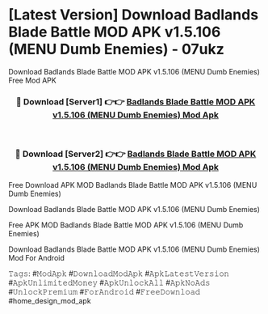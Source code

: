 # [Latest Version] Download Badlands Blade Battle MOD APK v1.5.106 (MENU Dumb Enemies) - 07ukz

Download Badlands Blade Battle MOD APK v1.5.106 (MENU Dumb Enemies) Free Mod APK

<div align="center">
<h3>🔴 Download [Server1] 👉👉 <a href="https://apk-comot.site?title=Badlands_Blade_Battle_MOD_APK_v1.5.106_(MENU_Dumb_Enemies)">Badlands Blade Battle MOD APK v1.5.106 (MENU Dumb Enemies) Mod Apk</a></h3><br>

<h3>🔴 Download [Server2] 👉👉 <a href="https://apk-comot.site?title=Badlands_Blade_Battle_MOD_APK_v1.5.106_(MENU_Dumb_Enemies)">Badlands Blade Battle MOD APK v1.5.106 (MENU Dumb Enemies) Mod Apk</a></h3>
</div>


Free Download APK MOD Badlands Blade Battle MOD APK v1.5.106 (MENU Dumb Enemies)

Download Badlands Blade Battle MOD APK v1.5.106 (MENU Dumb Enemies) 

Free APK MOD Badlands Blade Battle MOD APK v1.5.106 (MENU Dumb Enemies) 

Download Badlands Blade Battle MOD APK v1.5.106 (MENU Dumb Enemies) Mod For Android

𝚃𝚊𝚐𝚜: #𝙼𝚘𝚍𝙰𝚙𝚔 #𝙳𝚘𝚠𝚗𝚕𝚘𝚊𝚍𝙼𝚘𝚍𝙰𝚙𝚔 #𝙰𝚙𝚔𝙻𝚊𝚝𝚎𝚜𝚝𝚅𝚎𝚛𝚜𝚒𝚘𝚗 #𝙰𝚙𝚔𝚄𝚗𝚕𝚒𝚖𝚒𝚝𝚎𝚍𝙼𝚘𝚗𝚎𝚢 #𝙰𝚙𝚔𝚄𝚗𝚕𝚘𝚌𝚔𝙰𝚕𝚕 #𝙰𝚙𝚔𝙽𝚘𝙰𝚍𝚜 #𝚄𝚗𝚕𝚘𝚌𝚔𝙿𝚛𝚎𝚖𝚒𝚞𝚖 #𝙵𝚘𝚛𝙰𝚗𝚍𝚛𝚘𝚒𝚍 #𝙵𝚛𝚎𝚎𝙳𝚘𝚠𝚗𝚕𝚘𝚊𝚍 #home_design_mod_apk